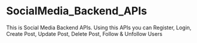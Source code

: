 # SocialMedia_Backend_APIs
This is Social Media Backend APIs. Using this APIs you can Register, Login, Create Post, Update Post, Delete Post, Follow &amp; Unfollow Users
